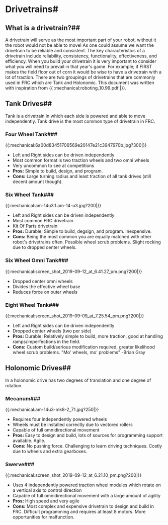 # Drivetrains# 


## What is a drivetrain?## 
A drivetrain will serve as the most important part of your robot, without it the robot would not be able to move! As one could assume we want the drivetrain to be reliable and consistent. The key characteristics of a drivetrain include reliability, consistency, functionality, effectiveness, and efficiency. When you build your drivetrain it is very important to consider what you will need to prevail in that year's game. For example; if FIRST makes the field floor out of corn it would be wise to have a drivetrain with a lot of traction. There are two groupings of drivetrains that are commonly used in FRC which are Tank and Holonomic. This document was written with inspiration from {{ :mechanical:roboting_10.99.pdf |}}.

## Tank Drives## 
Tank is a drivetrain in which each side is powered and able to move independently. Tank drive is the most common type of drivetrain in FRC.

### Four Wheel Tank### 
{{:mechanical:6a00d83451706569e20147e21c3947970b.jpg?300|}}
  - Left and Right sides can be driven independently 
  - Most common format is two traction wheels and two omni wheels
  - Very uncommon to see at competitions
  - __**Pros:**__ Simple to build, design, and program.
  - __**Cons:**__ Large turning radius and least traction of all tank drives (still decent amount though).

### Six Wheel Tank### 
{{:mechanical:am-14u3.1.am-14-u3.jpg?200|}}
  - Left and Right sides can be driven independently 
  - Most common FRC drivetrain
  - Kit Of Parts drivetrain
  - __**Pros:**__ Durable; Simple to build, degsign, and program. Inexpensive.
  - __**Cons:**__ Being the most common you are equally matched with other robot's drivetrains often. Possible wheel scrub problems. Slight rocking due to dropped center wheels.

### Six Wheel Omni Tank### 
{{:mechanical:screen_shot_2019-09-12_at_6.41.27_pm.png?200|}}
  - Dropped center omni wheels
  - Divides the effective wheel base
  - Reduces force on outer wheels
### Eight Wheel Tank### 
{{:mechanical:screen_shot_2019-09-09_at_7.25.54_pm.png?200|}}
  - Left and Right sides can be driven independently 
  - Dropped center wheels (two per side)
  - __**Pros:**__ Durable; Relatively simple to build, more traction, good at handling ramps/imperfections in the field.
  - __**Cons:**__ Custom build/serious modification required, greater likelihood wheel scrub problems. "Mo' wheels, mo' problems" -Brian Gray

## Holonomic Drives## 
In a holonomic drive has two degrees of translation and one degree of rotation.

### Mecanum### 
{{:mechanical:am-14u3-mk8-2_71.jpg?250|}}
  - Requires four independently powered wheels
  - Wheels must be installed correctly due to vectored rollers
  - Capable of full omnidirectional movement
  - __**Pros:**__ Easy to design and build, lots of sources for programming support available. Agile.
  - __**Cons:**__ No pushing force. Challenging to learn driving techniques. Costly due to wheels and extra gearboxes.

### Swerve###  
{{:mechanical:screen_shot_2019-09-12_at_6.21.10_pm.png?200|}}
  - Uses 4 independently powered traction wheel modules which rotate on a vertical  axis to control direction
  - Capable of full omnidirectional movement with a large amount of agility
  - __**Pros:**__ High speed and very agile
  - __**Cons:**__ Most complex and expensive drivetrain to design and build in FRC. Difficult programming and requires at least 8 motors. More opportunities for malfunction.
